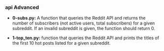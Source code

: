 ### api Advanced
- **0-subs.py:** A function that queries the Reddit API and returns the number of subscribers (not active users, total subscribers) for a given subreddit. If an invalid subreddit is given, the function should return 0.


- **1-top_ten.py:** function that queries the Reddit API and prints the titles of the first 10 hot posts listed for a given subreddit.
